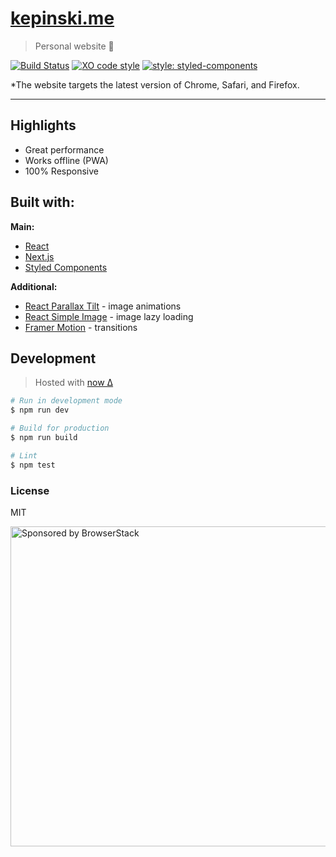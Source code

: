 # [kepinski.me](https://kepinski.me)

> Personal website 🚀

[![Build Status](https://travis-ci.org/xxczaki/kepinski.me.svg?branch=master)](https://travis-ci.org/xxczaki/kepinski.me)
[![XO code style](https://img.shields.io/badge/code_style-XO-5ed9c7.svg)](https://github.com/xojs/xo)
[![style: styled-components](https://img.shields.io/badge/style-%F0%9F%92%85%20styled--components-orange.svg?colorB=daa357&colorA=db748e)](https://github.com/styled-components/styled-components)

*The website targets the latest version of Chrome, Safari, and Firefox.

---

## Highlights

- Great performance
- Works offline (PWA)
- 100% Responsive

## Built with:

**Main:**

- [React](https://reactjs.org/)
- [Next.js](https://nextjs.org/)
- [Styled Components](https://www.styled-components.com/)

**Additional:**

- [React Parallax Tilt](https://github.com/mkosir/react-parallax-tilt) - image animations
- [React Simple Image](https://react-simple-img.now.sh) - image lazy loading
- [Framer Motion](https://www.framer.com/motion/) - transitions

## Development

> Hosted with [now Δ](https://zeit.com/now)

```bash
# Run in development mode
$ npm run dev

# Build for production
$ npm run build

# Lint
$ npm test
```

### License

MIT

<a href="https://www.browserstack.com/"><img src="https://imgur.com/l3iy9C6.png" width="512" alt="Sponsored by BrowserStack"></a>
